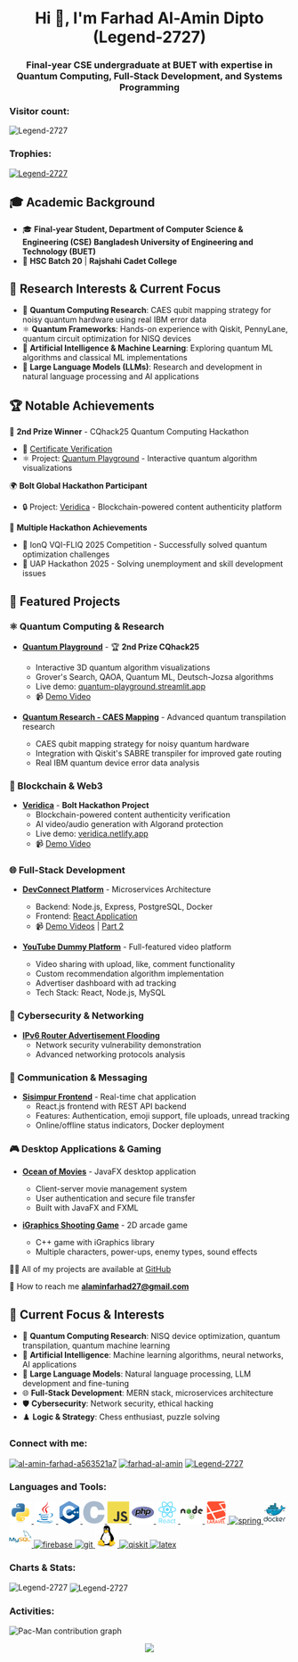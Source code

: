 <h1 align="center">Hi 👋, I'm Farhad Al-Amin Dipto (Legend-2727)</h1>
<h3 align="center">Final-year CSE undergraduate at BUET with expertise in Quantum Computing, Full-Stack Development, and Systems Programming</h3>

<h3 align="left">Visitor count:</h3>
<p align="left"> <img src="https://profile-counter.glitch.me/Legend-2727/count.svg?" alt="Legend-2727" /> </p>

<h3 align="left">Trophies:</h3>
<p align="left"> <a href="https://github.com/ryo-ma/github-profile-trophy"><img src="https://github-profile-trophy.vercel.app/?username=Legend-2727&theme=algolia" alt="Legend-2727" /></a> </p>

## 🎓 Academic Background
- 🎓 **Final-year Student, Department of Computer Science & Engineering (CSE)**
  **Bangladesh University of Engineering and Technology (BUET)**
- 🏫 **HSC Batch 20** | **Rajshahi Cadet College**

## 🔬 Research Interests & Current Focus
- 🧬 **Quantum Computing Research**: CAES qubit mapping strategy for noisy quantum hardware using real IBM error data
- ⚛️ **Quantum Frameworks**: Hands-on experience with Qiskit, PennyLane, quantum circuit optimization for NISQ devices
- 🤖 **Artificial Intelligence & Machine Learning**: Exploring quantum ML algorithms and classical ML implementations
- 🧠 **Large Language Models (LLMs)**: Research and development in natural language processing and AI applications

## 🏆 Notable Achievements

🥈 **2nd Prize Winner** - CQhack25 Quantum Computing Hackathon 
- 🏅 [Certificate Verification](https://www.virtualbadge.io/certificate-validator?credential=59f3e7ce-6d19-44e2-8401-4a5e74d0f41b)
- ⚛️ Project: [Quantum Playground](https://github.com/Legend-2727/Quantum-Playground) - Interactive quantum algorithm visualizations

🌍 **Bolt Global Hackathon Participant**
- 🔒 Project: [Veridica](https://github.com/Legend-2727/Veridica) - Blockchain-powered content authenticity platform

🚀 **Multiple Hackathon Achievements**
- 🔬 IonQ VQI-FLIQ 2025 Competition - Successfully solved quantum optimization challenges
- 🎯 UAP Hackathon 2025 - Solving unemployment and skill development issues

## 🚀 Featured Projects

### ⚛️ Quantum Computing & Research
- **[Quantum Playground](https://github.com/Legend-2727/Quantum-Playground)** - 🏆 **2nd Prize CQhack25**
  - Interactive 3D quantum algorithm visualizations
  - Grover's Search, QAOA, Quantum ML, Deutsch-Jozsa algorithms
  - Live demo: [quantum-playground.streamlit.app](https://quantum-playground.streamlit.app/)
  - 📹 [Demo Video](https://youtu.be/Y2Yp1Pa4Sx0)

- **[Quantum Research - CAES Mapping](https://github.com/Legend-2727/qiskit)** - Advanced quantum transpilation research
  - CAES qubit mapping strategy for noisy quantum hardware
  - Integration with Qiskit's SABRE transpiler for improved gate routing
  - Real IBM quantum device error data analysis

### 🔗 Blockchain & Web3
- **[Veridica](https://github.com/Legend-2727/Veridica)** - **Bolt Hackathon Project**
  - Blockchain-powered content authenticity verification
  - AI video/audio generation with Algorand protection
  - Live demo: [veridica.netlify.app](https://veridica.netlify.app/)
  - 📹 [Demo Video](https://youtu.be/CkMoEun7Z38)

### 🌐 Full-Stack Development
- **[DevConnect Platform](https://github.com/Legend-2727/DevConnect-Backend)** - Microservices Architecture
  - Backend: Node.js, Express, PostgreSQL, Docker
  - Frontend: [React Application](https://github.com/Legend-2727/Devconnect-Frontend)
  - 📹 [Demo Videos](https://youtu.be/9UrId7DYDHU) | [Part 2](https://youtu.be/j-04UTjIRdA)

- **[YouTube Dummy Platform](https://github.com/Legend-2727/2-2-Project--Youtube--dummy---)** - Full-featured video platform
  - Video sharing with upload, like, comment functionality
  - Custom recommendation algorithm implementation
  - Advertiser dashboard with ad tracking
  - Tech Stack: React, Node.js, MySQL

### 🔐 Cybersecurity & Networking
- **[IPv6 Router Advertisement Flooding](https://github.com/Legend-2727/-IPv6-Router-Advertisement-RA-Flooding)**
  - Network security vulnerability demonstration
  - Advanced networking protocols analysis

### 💬 Communication & Messaging
- **[Sisimpur Frontend](https://github.com/Legend-2727/Sisimpur-Frontend)** - Real-time chat application
  - React.js frontend with REST API backend
  - Features: Authentication, emoji support, file uploads, unread tracking
  - Online/offline status indicators, Docker deployment

### 🎮 Desktop Applications & Gaming
- **[Ocean of Movies](https://github.com/Legend-2727/JavaFinalProject)** - JavaFX desktop application
  - Client-server movie management system
  - User authentication and secure file transfer
  - Built with JavaFX and FXML

- **[iGraphics Shooting Game](https://github.com/Legend-2727/Shooting-Game)** - 2D arcade game
  - C++ game with iGraphics library
  - Multiple characters, power-ups, enemy types, sound effects

👨‍💻 All of my projects are available at [GitHub](https://github.com/Legend-2727?tab=repositories)

📧 How to reach me **alaminfarhad27@gmail.com**

## 🎯 Current Focus & Interests
- 🔬 **Quantum Computing Research**: NISQ device optimization, quantum transpilation, quantum machine learning
- 🤖 **Artificial Intelligence**: Machine learning algorithms, neural networks, AI applications
- 🧠 **Large Language Models**: Natural language processing, LLM development and fine-tuning
- 🌐 **Full-Stack Development**: MERN stack, microservices architecture
- 🛡️ **Cybersecurity**: Network security, ethical hacking
- ♟️ **Logic & Strategy**: Chess enthusiast, puzzle solving

<h3 align="left">Connect with me:</h3>
<p align="left">
<a href="https://linkedin.com/in/al-amin-farhad-a563521a7" target="blank"><img align="center" src="https://raw.githubusercontent.com/rahuldkjain/github-profile-readme-generator/master/src/images/icons/Social/linked-in-alt.svg" alt="al-amin-farhad-a563521a7" height="30" width="40" /></a>
<a href="https://facebook.com/profile.php?id=100007587257707" target="blank"><img align="center" src="https://raw.githubusercontent.com/rahuldkjain/github-profile-readme-generator/master/src/images/icons/Social/facebook.svg" alt="farhad-al-amin" height="30" width="40" /></a>
<a href="https://youtube.com/@Legend-2727" target="blank"><img align="center" src="https://raw.githubusercontent.com/rahuldkjain/github-profile-readme-generator/master/src/images/icons/Social/youtube.svg" alt="Legend-2727" height="30" width="40" /></a>
</p>

<h3 align="left">Languages and Tools:</h3>
<p align="left"> 
<a href="https://www.python.org" target="_blank" rel="noreferrer"> <img src="https://raw.githubusercontent.com/devicons/devicon/master/icons/python/python-original.svg" alt="python" width="40" height="40"/> </a> 
<a href="https://www.java.com" target="_blank" rel="noreferrer"> <img src="https://raw.githubusercontent.com/devicons/devicon/master/icons/java/java-original.svg" alt="java" width="40" height="40"/> </a> 
<a href="https://www.w3schools.com/cpp/" target="_blank" rel="noreferrer"> <img src="https://raw.githubusercontent.com/devicons/devicon/master/icons/cplusplus/cplusplus-original.svg" alt="cplusplus" width="40" height="40"/> </a> 
<a href="https://www.cprogramming.com/" target="_blank" rel="noreferrer"> <img src="https://raw.githubusercontent.com/devicons/devicon/master/icons/c/c-original.svg" alt="c" width="40" height="40"/> </a> 
<a href="https://developer.mozilla.org/en-US/docs/Web/JavaScript" target="_blank" rel="noreferrer"> <img src="https://raw.githubusercontent.com/devicons/devicon/master/icons/javascript/javascript-original.svg" alt="javascript" width="40" height="40"/> </a> 
<a href="https://www.php.net" target="_blank" rel="noreferrer"> <img src="https://raw.githubusercontent.com/devicons/devicon/master/icons/php/php-original.svg" alt="php" width="40" height="40"/> </a> 
<a href="https://reactjs.org/" target="_blank" rel="noreferrer"> <img src="https://raw.githubusercontent.com/devicons/devicon/master/icons/react/react-original-wordmark.svg" alt="react" width="40" height="40"/> </a> 
<a href="https://nodejs.org" target="_blank" rel="noreferrer"> <img src="https://raw.githubusercontent.com/devicons/devicon/master/icons/nodejs/nodejs-original-wordmark.svg" alt="nodejs" width="40" height="40"/> </a> 
<a href="https://laravel.com/" target="_blank" rel="noreferrer"> <img src="https://raw.githubusercontent.com/devicons/devicon/master/icons/laravel/laravel-plain-wordmark.svg" alt="laravel" width="40" height="40"/> </a> 
<a href="https://spring.io/" target="_blank" rel="noreferrer"> <img src="https://www.vectorlogo.zone/logos/springio/springio-icon.svg" alt="spring" width="40" height="40"/> </a> 
<a href="https://www.docker.com/" target="_blank" rel="noreferrer"> <img src="https://raw.githubusercontent.com/devicons/devicon/master/icons/docker/docker-original-wordmark.svg" alt="docker" width="40" height="40"/> </a> 
<a href="https://www.mysql.com/" target="_blank" rel="noreferrer"> <img src="https://raw.githubusercontent.com/devicons/devicon/master/icons/mysql/mysql-original-wordmark.svg" alt="mysql" width="40" height="40"/> </a> 
<a href="https://firebase.google.com/" target="_blank" rel="noreferrer"> <img src="https://www.vectorlogo.zone/logos/firebase/firebase-icon.svg" alt="firebase" width="40" height="40"/> </a> 
<a href="https://git-scm.com/" target="_blank" rel="noreferrer"> <img src="https://www.vectorlogo.zone/logos/git-scm/git-scm-icon.svg" alt="git" width="40" height="40"/> </a> 
<a href="https://www.linux.org/" target="_blank" rel="noreferrer"> <img src="https://raw.githubusercontent.com/devicons/devicon/master/icons/linux/linux-original.svg" alt="linux" width="40" height="40"/> </a> 
<a href="https://qiskit.org/" target="_blank" rel="noreferrer"> <img src="https://upload.wikimedia.org/wikipedia/commons/5/51/Qiskit-Logo.svg" alt="qiskit" width="40" height="40"/> </a> 
<a href="https://www.latex-project.org/" target="_blank" rel="noreferrer"> <img src="https://upload.wikimedia.org/wikipedia/commons/9/92/LaTeX_logo.svg" alt="latex" width="40" height="40"/> </a> 
</p>

<h3 align="left">Charts & Stats:</h3>

<p><img align="left" src="https://github-readme-stats.vercel.app/api/top-langs?username=Legend-2727&show_icons=true&locale=en&layout=compact&theme=great-gatsby" alt="Legend-2727" /></p>

<p>&nbsp;<img align="center" src="https://github-readme-stats.vercel.app/api?username=Legend-2727&show_icons=true&locale=en&theme=great-gatsby" alt="Legend-2727" /></p>

<h3 align="left">Activities:</h3>

<picture>
  <source media="(prefers-color-scheme: dark)" srcset="https://raw.githubusercontent.com/Legend-2727/Legend-2727/output/pacman-contribution-graph-dark.svg">
  <source media="(prefers-color-scheme: light)" srcset="https://raw.githubusercontent.com/Legend-2727/Legend-2727/output/pacman-contribution-graph.svg">
  <img alt="Pac-Man contribution graph" src="https://raw.githubusercontent.com/Legend-2727/Legend-2727/output/pacman-contribution-graph.svg">
</picture>

<p align='center'>
  <img src="https://github-readme-activity-graph.vercel.app/graph?username=Legend-2727&theme=high-contrast" >
</p>